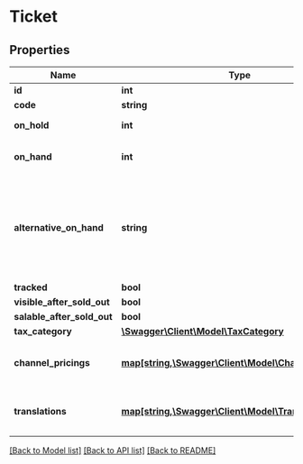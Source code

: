 # Ticket

## Properties
Name | Type | Description | Notes
------------ | ------------- | ------------- | -------------
**id** | **int** |  | [optional] 
**code** | **string** |  | [optional] 
**on_hold** | **int** | Number of sold tickets | [optional] 
**on_hand** | **int** | Number of available tickets | [optional] 
**alternative_on_hand** | **string** | Alternative number of available tickets it is used to show specific value for the user | [optional] 
**tracked** | **bool** |  | [optional] 
**visible_after_sold_out** | **bool** |  | [optional] 
**salable_after_sold_out** | **bool** |  | [optional] 
**tax_category** | [**\Swagger\Client\Model\TaxCategory**](TaxCategory.md) |  | [optional] 
**channel_pricings** | [**map[string,\Swagger\Client\Model\ChannelPricing]**](ChannelPricing.md) | Keys reference to code of a channel | [optional] 
**translations** | [**map[string,\Swagger\Client\Model\TranslationTicket]**](TranslationTicket.md) | Keys reference to code of a translation | [optional] 

[[Back to Model list]](../../README.md#documentation-for-models) [[Back to API list]](../../README.md#documentation-for-api-endpoints) [[Back to README]](../../README.md)

